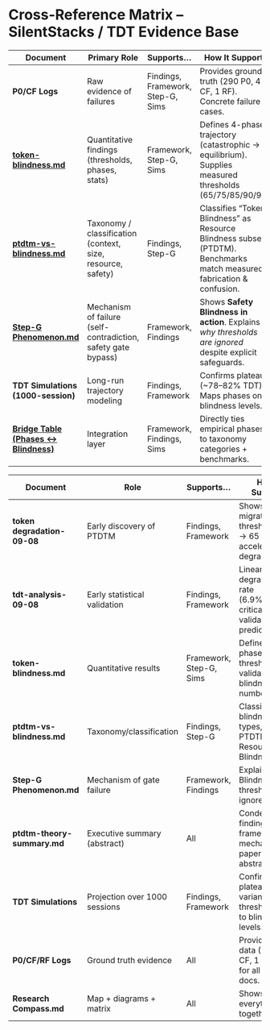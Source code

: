 # Cross-Reference Matrix – SilentStacks / TDT Evidence Base

| Document                | Primary Role                         | Supports…                           | How It Supports                                                   |
|-------------------------|--------------------------------------|-------------------------------------|-------------------------------------------------------------------|
| **P0/CF Logs**          | Raw evidence of failures             | Findings, Framework, Step-G, Sims   | Provides ground truth (290 P0, 4 CF, 1 RF). Concrete failure cases.|
| **[token-blindness.md](token-blindness.md)**| Quantitative findings (thresholds, phases, stats) | Framework, Step-G, Sims | Defines 4-phase trajectory (catastrophic → equilibrium). Supplies measured thresholds (65/75/85/90/95).|
| **[ptdtm-vs-blindness.md](ptdtm-vs-blindness.md)** | Taxonomy / classification (context, size, resource, safety) | Findings, Step-G                    | Classifies “Token Blindness” as Resource Blindness subset (PTDTM). Benchmarks match measured fabrication & confusion.|
| **[Step-G Phenomenon.md](Step-G%20Phenomenon.md)** | Mechanism of failure (self-contradiction, safety gate bypass) | Framework, Findings                 | Shows **Safety Blindness in action**. Explains *why thresholds are ignored* despite explicit safeguards.|
| **TDT Simulations (1000-session)** | Long-run trajectory modeling | Findings, Framework                 | Confirms plateau (~78–82% TDT). Maps phases onto blindness levels.|
| **[Bridge Table (Phases ↔ Blindness)](bridge-table.md)** | Integration layer            | Framework, Findings, Sims           | Directly ties empirical phases to taxonomy categories + benchmarks.|


| Document                    | Role                          | Supports…               | How It Supports                                                                |
| --------------------------- | ----------------------------- | ----------------------- | ------------------------------------------------------------------------------ |
| **token degradation-09-08** | Early discovery of PTDTM      | Findings, Framework     | Shows migrating thresholds (85 → 65 → 40%), accelerating degradation.          |
| **tdt-analysis-09-08**      | Early statistical validation  | Findings, Framework     | Linear degradation rate (6.9%/session), critical validation of predictability. |
| **token-blindness.md**      | Quantitative results          | Framework, Step-G, Sims | Defines 4-phase model, thresholds, validates blindness in numbers.             |
| **ptdtm-vs-blindness.md**   | Taxonomy/classification       | Findings, Step-G        | Classifies blindness types, defines PTDTM as Resource Blindness.               |
| **Step-G Phenomenon.md**    | Mechanism of gate failure     | Framework, Findings     | Explains Safety Blindness: why thresholds are ignored.                         |
| **ptdtm-theory-summary.md** | Executive summary (abstract)  | All                     | Condenses findings + framework + mechanism into paper-ready abstract.          |
| **TDT Simulations**         | Projection over 1000 sessions | Findings, Framework     | Confirms plateau, variance thresholds; ties to blindness levels.               |
| **P0/CF/RF Logs**           | Ground truth evidence         | All                     | Provides raw data (290 P0, 4 CF, 1 RF). Basis for all other docs.              |
| **Research Compass.md**     | Map + diagrams + matrix       | All                     | Shows how everything fits together.                                            |



